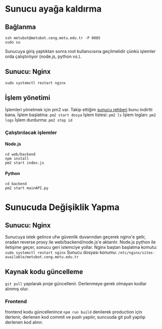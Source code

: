# Sunucu ayağa kaldırma
## Bağlanma
```
ssh metubot@metubot.ceng.metu.edu.tr -P 8085
sudo su
```
Sunucuya giriş yaptıktan sonra root kullanıcısına geçilmelidir çünkü işlemler orda çalıştırılıyor (node.js, python vs.).

## Sunucu: Nginx
`sudo systemctl restart nginx`

## İşlem yönetimi
İşlemleri yönetmek için pm2 var. Takip ettiğim [sunucu rehberi](https://hackernoon.com/a-tutorial-to-deploy-the-nodejs-app-to-nginx-server) bunu indirtti bana.
İşlem başlatma: `pm2 start dosya`
İşlem listesi: `pm2 ls`
İşlem logları: `pm2 logs`
İşlem durdurma: `pm2 stop id`
### Çalıştırılacak işlemler
#### Node.js
```
cd web/backend
npm install
pm2 start index.js
```
#### Python
```
cd backend
pm2 start mainAPI.py
```
# Sunucuda Değişiklik Yapma
## Sunucu: Nginx
Sunucuya istek gelince ufw güvenlik duvarından geçerek nginx'e gelir, oradan reverse proxy ile web/backend/node.js'e aktarılır. Node.js python ile iletişime geçer, sonucu geri istemciye yollar.
Nginx baştan başlatma komutu:
`sudo systemctl restart nginx`
Sunucu dosyası konumu:
`/etc/nginx/sites-available/metubot.ceng.metu.edu.tr`
## Kaynak kodu güncelleme
`git pull` yapılarak proje güncellenir. Derlenmeye gerek olmayan kodlar alınmış olur.
### Frontend
frontend kodu güncellenince `npm run build` denilerek production için derlenir, derlenen kod commit ve push yapılır, suncuuda git pull yapılıp derlenen kod alınır. 
